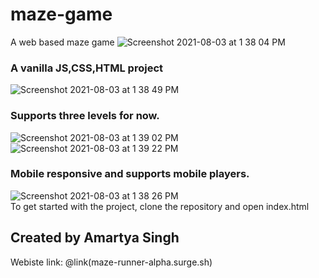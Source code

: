 # maze-game
A web based maze game
![Screenshot 2021-08-03 at 1 38 04 PM](https://user-images.githubusercontent.com/53113365/127980971-932c1855-89d5-43cf-8176-37ac6d46cf66.png)
<br>
### A vanilla JS,CSS,HTML project
![Screenshot 2021-08-03 at 1 38 49 PM](https://user-images.githubusercontent.com/53113365/127981041-4803fad5-0d52-42db-9e29-1a2b55e606a9.png)
<br>
### Supports three levels for now.
![Screenshot 2021-08-03 at 1 39 02 PM](https://user-images.githubusercontent.com/53113365/127981078-457d2fb1-77f0-40b9-8ba0-e4c555cdbd39.png)
![Screenshot 2021-08-03 at 1 39 22 PM](https://user-images.githubusercontent.com/53113365/127981117-7e7bb833-195b-4759-97ec-41a89375e8fb.png)
<br>
### Mobile responsive and supports mobile players. 
![Screenshot 2021-08-03 at 1 38 26 PM](https://user-images.githubusercontent.com/53113365/127981010-61ee8b4d-5798-4184-b926-2ce8383748cb.png)
<br>
To get started with the project, clone the repository and open index.html
## Created by Amartya Singh
Webiste link: @link(maze-runner-alpha.surge.sh)

